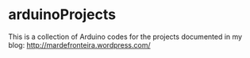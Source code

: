 # arduinoProjects

This is a collection of Arduino codes for the projects documented in my blog:
http://mardefronteira.wordpress.com/

